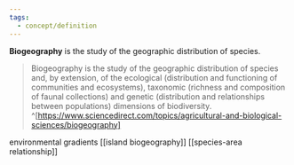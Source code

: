 ```yaml
---
tags:
  - concept/definition
---
```

**Biogeography** is the study of the geographic distribution of species.

> Biogeography is the study of the geographic distribution of species and, by extension, of the ecological (distribution and functioning of communities and ecosystems), taxonomic (richness and composition of faunal collections) and genetic (distribution and relationships between populations) dimensions of biodiversity. ^[https://www.sciencedirect.com/topics/agricultural-and-biological-sciences/biogeography]

environmental gradients
[[island biogeography]]
[[species-area relationship]]
